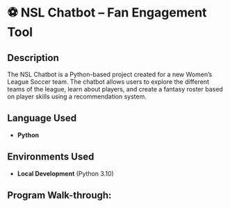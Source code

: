 <h1>⚽ NSL Chatbot – Fan Engagement Tool</h1>

<h2>Description</h2>
The NSL Chatbot is a Python-based project created for a new Women’s League Soccer team. 
The chatbot allows users to explore the different teams of the league, learn about players, and create a fantasy roster based on player skills using a recommendation system. 

<br />

<h2>Language Used</h2>

- <b>Python</b>  

<h2>Environments Used </h2>

- <b>Local Development</b> (Python 3.10)  

<h2>Program Walk-through:</h2>

